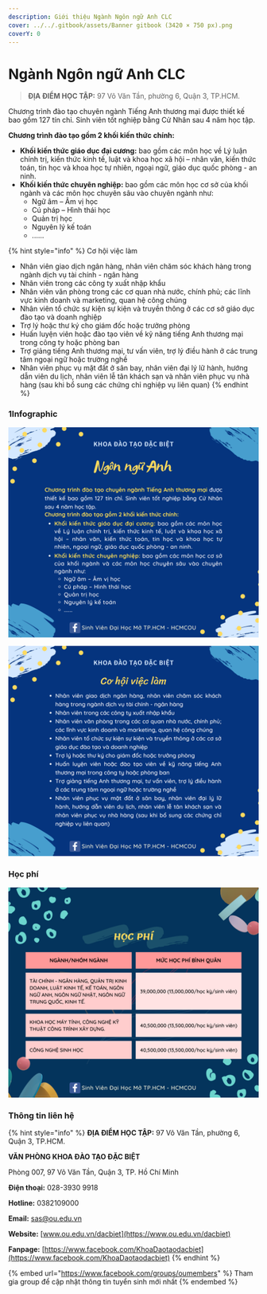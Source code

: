 ```yaml
---
description: Giới thiệu Ngành Ngôn ngữ Anh CLC
cover: ../../.gitbook/assets/Banner gitbook (3420 × 750 px).png
coverY: 0
---
```


# Ngành Ngôn ngữ Anh CLC

> **ĐỊA ĐIỂM HỌC TẬP:** 97 Võ Văn Tần, phường 6, Quận 3, TP.HCM.

Chương trình đào tạo chuyên ngành Tiếng Anh thương mại được thiết kế bao gồm 127 tín chỉ. Sinh viên tốt nghiệp bằng Cử Nhân sau 4 năm học tập.

**Chương trình đào tạo gồm 2 khối kiến thức chính:**

* **Khối kiến thức giáo dục đại cương:** bao gồm các môn học về Lý luận chính trị, kiến thức kinh tế, luật và khoa học xã hội – nhân văn, kiến thức toán, tin học và khoa học tự nhiên, ngoại ngữ, giáo dục quốc phòng - an ninh.
* **Khối kiến thức chuyên nghiệp:** bao gồm các môn học cơ sở của khối ngành và các môn học chuyên sâu vào chuyên ngành như:
  * Ngữ âm – Âm vị học
  * Cú pháp – Hình thái học
  * Quản trị học
  * Nguyên lý kế toán
  * ......

{% hint style="info" %}
Cơ hội việc làm

* Nhân viên giao dịch ngân hàng, nhân viên chăm sóc khách hàng trong ngành dịch vụ tài chính - ngân hàng
* Nhân viên trong các công ty xuất nhập khẩu
* Nhân viên văn phòng trong các cơ quan nhà nước, chính phủ; các lĩnh vực kinh doanh và marketing, quan hệ công chúng
* Nhân viên tổ chức sự kiện sự kiện và truyền thông ở các cơ sở giáo dục đào tạo và doanh nghiệp
* Trợ lý hoặc thư ký cho giám đốc hoặc trưởng phòng
* Huấn luyện viên hoặc đào tạo viên về kỹ năng tiếng Anh thương mại trong công ty hoặc phòng ban
* Trợ giảng tiếng Anh thương mại, tư vấn viên, trợ lý điều hành ở các trung tâm ngoại ngữ hoặc trường nghề
* Nhân viên phục vụ mặt đất ở sân bay, nhân viên đại lý lữ hành, hướng dẫn viên du lịch, nhân viên lễ tân khách sạn và nhân viên phục vụ nhà hàng (sau khi bổ sung các chứng chỉ nghiệp vụ liên quan)
{% endhint %}

### 1Infographic

![](<../../.gitbook/assets/41 - Ngành Ngôn Ngữ Anh.png>)

![](<../../.gitbook/assets/42 - Ngành Ngôn Ngữ Anh.png>)

### Học phí

![Học phí](<../../.gitbook/assets/48 - học phí.png>)

### Thông tin liên hệ

{% hint style="info" %}
**ĐỊA ĐIỂM HỌC TẬP:** 97 Võ Văn Tần, phường 6, Quận 3, TP.HCM.

**VĂN PHÒNG KHOA ĐÀO TẠO ĐẶC BIỆT**&#x20;

Phòng 007, 97 Võ Văn Tần, Quận 3, TP. Hồ Chí Minh

**Điện thoại:** 028-3930 9918

**Hotline:** 0382109000

**Email:** sas@ou.edu.vn

**Website:** [www.ou.edu.vn/dacbiet](https://www.ou.edu.vn/dacbiet)

**Fanpage:** [https://www.facebook.com/KhoaDaotaodacbiet](https://www.facebook.com/KhoaDaotaodacbiet)
{% endhint %}

{% embed url="https://www.facebook.com/groups/oumembers" %}
Tham gia group để cập nhật thông tin tuyển sinh mới nhất
{% endembed %}
